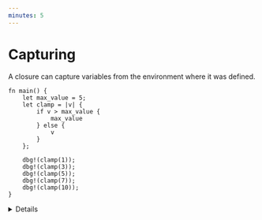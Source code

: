 ```yaml
---
minutes: 5
---
```


# Capturing

A closure can capture variables from the environment where it was defined.

```rust,editable
fn main() {
    let max_value = 5;
    let clamp = |v| {
        if v > max_value {
            max_value
        } else {
            v
        }
    };

    dbg!(clamp(1));
    dbg!(clamp(3));
    dbg!(clamp(5));
    dbg!(clamp(7));
    dbg!(clamp(10));
}
```

<details>

- By default, a closure captures values by reference. Here `max_value` is
  captured by `clamp`, but still available to `main` for printing. Try making
  `max_value` mutable, changing it, and printing the clamped values again. Why
  doesn't this work?

- If a closure mutates values, it will capture them by mutable reference. Try
  adding `max_value += 1` to `clamp`.

- You can force a closure to move values instead of referencing them with the
  `move` keyword. This can help with lifetimes, for example if the closure must
  outlive the captured values (more on lifetimes later).

  This looks like `move |v| ..`. Try adding this keyword and see if `main` can
  still access `max_value` after defining `clamp`.

- By default, closures will capture each variable from an outer scope by the
  least demanding form of access they can (by shared reference if possible, then
  exclusive reference, then by move). The `move` keyword forces capture by
  value.

</details>
